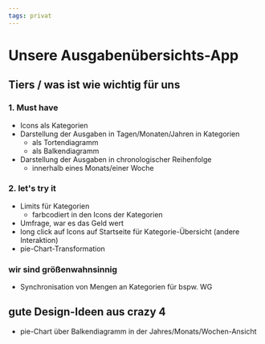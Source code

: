 ```yaml
---
tags: privat
---
```

# Unsere Ausgabenübersichts-App

## Tiers / was ist wie wichtig für uns

### 1. Must have
- Icons als Kategorien
- Darstellung der Ausgaben in Tagen/Monaten/Jahren in Kategorien
	- als Tortendiagramm
	- als Balkendiagramm
- Darstellung der Ausgaben in chronologischer Reihenfolge 
	- innerhalb eines Monats/einer Woche
### 2. let's try it
- Limits für Kategorien
	- farbcodiert in den Icons der Kategorien
- Umfrage, war es das Geld wert
- long click auf Icons auf Startseite für Kategorie-Übersicht (andere Interaktion)
- pie-Chart-Transformation
### wir sind größenwahnsinnig
- Synchronisation von Mengen an Kategorien für bspw. WG

## gute Design-Ideen aus crazy 4
- pie-Chart über Balkendiagramm in der Jahres/Monats/Wochen-Ansicht